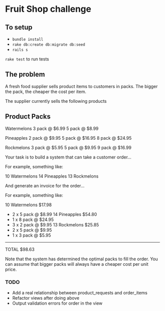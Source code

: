 # Fruit Shop challenge

## To setup
- `bundle install`
- `rake db:create db:migrate db:seed`
- `rails s`

`rake test` to run tests

## The problem

A fresh food supplier sells product items to customers in packs. 
The bigger the pack, the cheaper the cost per item.

The supplier currently sells the following products

Product            Packs          
----------------------------------

Watermelons        3 pack @ $6.99
                   5 pack @ $8.99
                   
Pineapples         2 pack @ $9.95
                   5 pack @ $16.95
                   8 pack @ $24.95
                   
Rockmelons         3 pack @ $5.95
                   5 pack @ $9.95
                   9 pack @ $16.99
                   

Your task is to build a system that can take a customer order...

For example, something like:

10 Watermelons
14 Pineapples
13 Rockmelons

And generate an invoice for the order...

For example, something like:

10 Watermelons         $17.98
   - 2 x 5 pack @ $8.99
14 Pineapples          $54.80
   - 1 x 8 pack @ $24.95
   - 3 x 2 pack @ $9.95
13 Rockmelons          $25.85
   - 2 x 5 pack @ $9.95
   - 1 x 3 pack @ $5.95
-----------------------------
TOTAL                  $98.63

Note that the system has determined the optimal packs to fill the order.
You can assume that bigger packs will always have a cheaper cost per unit price.



### TODO
- Add a real relationship between product_requests and order_items
- Refactor views after doing above
- Output validation errors for order in the view
